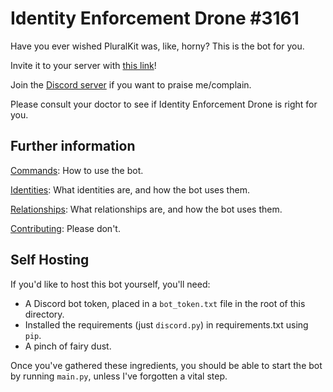 # Identity Enforcement Drone #3161

Have you ever wished PluralKit was, like, horny? This is the bot for you.

Invite it to your server with [this link](https://discord.com/api/oauth2/authorize?client_id=694984579995533313&permissions=536995840&scope=bot)!

Join the [Discord server](https://discord.gg/jXwgQAu) if you want to praise me/complain.

Please consult your doctor to see if Identity Enforcement Drone is right for you.

## Further information

[Commands](docs/COMMANDS.md): How to use the bot.

[Identities](docs/IDENTITIES.md): What identities are, and how the bot uses them.

[Relationships](docs/RELATIONSHIPS.md): What relationships are, and how the bot uses them.

[Contributing](docs/CONTRIBUTING.md): Please don't.

## Self Hosting

If you'd like to host this bot yourself, you'll need:

- A Discord bot token, placed in a `bot_token.txt` file in the root of this directory.
- Installed the requirements (just `discord.py`) in requirements.txt using `pip`.
- A pinch of fairy dust.

Once you've gathered these ingredients, you should be able to start the bot by running `main.py`, unless I've forgotten a vital step.
